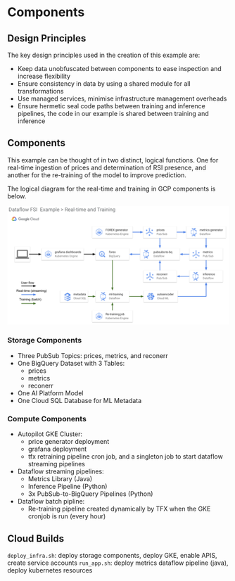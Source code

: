 # Components
## Design Principles

The key design principles used in the creation of this example are:
- Keep data unobfuscated between components to ease inspection and increase flexibility
- Ensure consistency in data by using a shared module for all transformations
- Use managed services, minimise infrastructure management overheads
- Ensure hermetic seal code paths between training and inference pipelines, the code in our example is shared between training and inference

## Components 

This example can be thought of in two distinct, logical functions. One for real-time ingestion of prices and determination of RSI presence, and another for the re-training of the model to improve prediction.

The logical diagram for the real-time and training in GCP components is below.

![Logical diagram](./docs/assets/Dataflow-FSI-Example-Logical.png)

### Storage Components
* Three PubSub Topics: prices, metrics, and reconerr
* One BigQuery Dataset with 3 Tables: 
    * prices
    * metrics
    * reconerr
* One AI Platform Model
* One Cloud SQL Database for ML Metadata

### Compute Components
* Autopilot GKE Cluster: 
    * price generator deployment
    * grafana deployment
    * tfx retraining pipeline cron job, and a singleton job to start dataflow streaming pipelines
* Dataflow streaming pipelines:
    * Metrics Library (Java) 
    * Inference Pipeline (Python)
    * 3x PubSub-to-BigQuery Pipelines (Python)
* Dataflow batch pipline:
    * Re-training pipeline created dynamically by TFX when the GKE cronjob is run (every hour)


## Cloud Builds
`deploy_infra.sh`: deploy storage components, deploy GKE, enable APIS, create service accounts
`run_app.sh`: deploy metrics dataflow pipeline (java), deploy kubernetes resources
